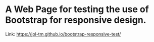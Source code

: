 # A Web Page for testing the use of Bootstrap for responsive design.
Link: https://jol-tm.github.io/bootstrap-responsive-test/
